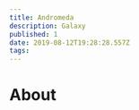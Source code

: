 ```yaml
---
title: Andromeda
description: Galaxy
published: 1
date: 2019-08-12T19:28:28.557Z
tags: 
---
```


# About